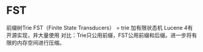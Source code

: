 # FST
前缀树Trie
FST（Finite State Transducers） = trie 加有限状态机 Lucene 4有开源实现，并大量使用
对比：Trie只公用前缀，FST公用前缀和后缀。进一步将有限的内存空间进行压缩。
